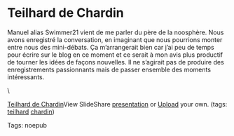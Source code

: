 # Teilhard de Chardin

Manuel alias Swimmer21 vient de me parler du père de la noosphère. Nous avons enregistré la conversation, en imaginant que nous pourrions monter entre nous des mini-débats. Ça m’arrangerait bien car j’ai peu de temps pour écrire sur le blog en ce moment et ce serait à mon avis plus productif de tourner les idées de façons nouvelles. Il ne s’agirait pas de produire des enregistrements passionnants mais de passer ensemble des moments intéressants.

\

[Teilhard de Chardin](http://www.slideshare.net/tcrouzet/teilhard-de-chardin-presentation?src=embed "Teilhard de Chardin")View SlideShare [presentation](http://www.slideshare.net/tcrouzet/teilhard-de-chardin-presentation?src=embed "View Teilhard de Chardin on SlideShare") or [Upload](http://www.slideshare.net/upload?src=embed) your own. (tags: [teilhard](http://slideshare.net/tag/teilhard) [chardin](http://slideshare.net/tag/chardin))

Tags: noepub